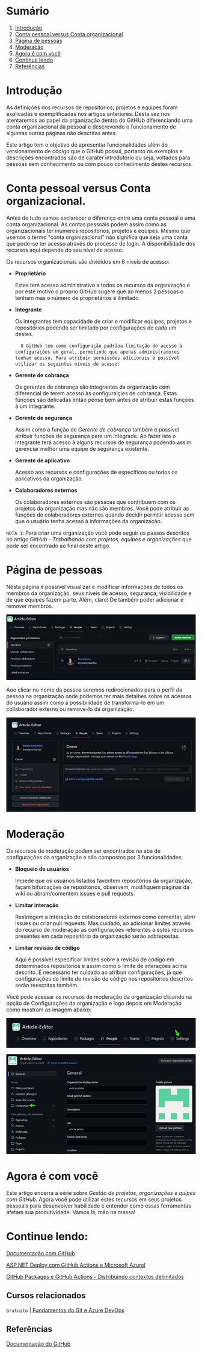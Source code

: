 # Sumário

 1. [Introdução](#introducao)
 2. [Conta pessoal versus Conta organizacional](#conta-pessoal-versus-conta-organizacional)
 3. [Página de pessoas](#pagina-de-pessoas)
 4. [Moderação](#moderacao)
 5. [Agora é com você](#agora-e-com-voce)
 6. [Continue lendo](#continue-lendo)
 7. [Referências](#ref)

<div id='introducao'></div> 

# Introdução

As definições dos recursos de repositórios, projetos e equipes foram explicadas e exemplificadas nos artigos anteriores. Desta vez nos atentaremos ao papel da organização dentro do GitHUb diferenciando uma conta organizacional da pessoal e descrevendo o funcionamento de algumas outras páginas não descritas antes.

Este artigo tem o objetivo de apresentar funcionalidades além do versionamento de código que o GitHub possui, portanto os exemplos e descrições encontrados são de carater introdutório ou seja, voltados para pessoas sem conhecimento ou com pouco conhecimento destes recursos.

<div id='conta-pessoal-versus-conta-organizacional'></div> 

# Conta pessoal versus Conta organizacional.

Antes de tudo vamos esclarecer a diferença entre uma conta pessoal e uma conta organizacional. As contas pessoais podem assim como as organizacionais ter inumeros repositórios, projetos e equipes. Mesmo que usemos o termo "conta organizacional" não significa que seja uma conta que pode-se ter acesso através do processo de login. A disponibilidade dos recursos aqui depende do seu nível de acesso.

Os recursos organizacionais são divididos em 6 níveis de acesso:

- **Proprietário**

    Estes tem acesso administrativo a todos os recursos da organização e por este motivo o próprio GitHub sugere que ao menos 2 pessoas o tenham mas o número de proprietários é ilimitado.

- **Integrante**

    Os integrantes tem capacidade de criar e modificar equipes, projetos e repositórios podendo ser limitado por configurações de cada um destes.

        O GitHub tem como configuração padrãoa limitação do acesso à configurações em geral, permitindo que apenas administradores tenham acesso. Para atribuir permissões adicionais é possível utilizar os seguintes níveis de acesso:

- **Gerente de cobrança**

    Os gerentes de cobrança são integrantes da organização com diferencial de terem acesso às configuralçies de cobrança. Estas funções são delicadas então pense bem antes de atribuir estas funções à um integrante.


- **Gerente de segurança**

    Assim como a função de *Gerente de cobrança* também é possível atribuir funções de segurança para um integrade. Ao fazer isto o integrante terá acesso à alguns recursos de segurança podendo assim gerenciar melhor uma equipe de segurança existente.

- **Gerente de aplicativo**

    Acesso aos recursos e configurações de específicos ou todos os aplicativos da organização.

- **Colaboradores externos**

    Os colaboradores externos são pessoas que contribuem com os projetos da organização mas não são membros. Você pode atribuir as funções de colaboradores externos quando decidir permitir acesso sem que o usuário tenha acesso à informações da organização.

`NOTA 1`: Para criar uma organização você pode seguir os passos descritos no artigo *GitHub - Trabalhando com projetos, equipes e organizações* que pode ser encontrado ao final deste artigo.

<div id='pagina-de-pessoas'></div> 

# Página de pessoas

Nesta página é possível visualizar e modificar informações de todos os membros da organização, seus níveis de acesso, segurança, visibilidade e de que equipes fazem parte. Além, claro! De também poder adicionar e remover membros.

![people-page](images/people-page.jpg)

Aoo clicar no nome da pessoa seremos redirecionados para o perfil da pessoa na organização onde podemos ter mais detalhes sobre os acessos do usuário assim como a possibilidade de transforma-lo em um collaborador externo ou remove-lo da organização.

![person-page](images/person-page.jpg)

<div id='moderacao'></div> 

# Moderação

Os recursos de moderação podem ser encontrados na aba de configurações da organização e são compostos por 3 funcionalidades:

- **Bloqueio de usuários**
  
    Impede que os usuários listados favoritem repositórios da organização, façam bifurcações de repositórios, observem, modifiquem páginas da wiki ou abram/comentem issues e pull requests.

- **Limitar interação**
    
    Restringem a interação de colaboradores externos como comentar, abrir issues ou criar pull requests. Mas cuidado, ao adicionar limites através do recurso de moderação as configurações referentes a estes recursos presentes em cada repositório da organização serão sobrepostas.

- **Limitar revisão de código**

    Aqui é possível especificar limites sobre a revisão de código em determinados repositórios e assim como o limite de interações acima descrito. É necessário ter cuidado ao atribuir configurações, já que configurações de limite de revisão de código nos repositórios descritos serão reescritas também. 

Você pode acessar os recursos de moderação da organização clicando na opção de Configurações da organização e logo depois em Moderação como mostram as imagem abaixo:

![organization-menu-settings](images/organization-menu-settings.jpg)

![organization-menu-moderation](images/organization-menu-moderation.jpg)

# Agora é com você

Este artigo encerra a série sobre *Gestão de projetos, organizações e quipes com GitHub*. Agora você pode utilizar estes recursos em seus projetos pessoais para desenvolver habilidade e entender como essas ferramentas afetam sua produtividade. Vamos lá, mão na massa!

<div id='continue-lendo'></div> 

# Continue lendo:

[Documentação com GitHub](https://balta.io/blog/documentacao-com-github)

[ASP.NET Deploy com GitHub Actions e Microsoft Azurel](https://balta.io/blog/aspnet-deploy-github-actions-azure)

[GitHub Packages e GitHub Actions - Distribuindo contextos delimitados](https://balta.io/blog/github-packages-github-actions-distribuindo-contextos-delimitados)

## Cursos relacionados

`Gratuito` | [Fundamentos do Git e Azure DevOps](https://balta.io/cursos/fundamentos-git-azure-devops)

<div id='ref'></div> 

## Referências
[Documentação do GitHub](https://docs.github.com/)
